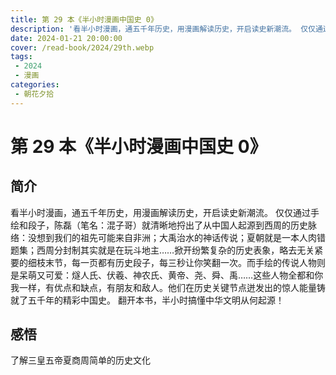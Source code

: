 ```yaml
---
title: 第 29 本《半小时漫画中国史 0》
description: '看半小时漫画，通五千年历史，用漫画解读历史，开启读史新潮流。 仅仅通过手绘和段子，陈磊（笔名：混子哥）就清晰地捋出了从中国人起源到西周的历史脉络：没想到我们的祖先可能来自非洲；大禹治水的神话传说；夏朝就是一本人肉错题集；西周分封制其实就是在玩斗地主……掀开纷繁复杂的历史表象，略去无关紧要的细枝末节，每一页都有历史段子，每三秒让你笑翻一次。而手绘的传说人物则是呆萌又可爱：燧人氏、伏羲、神农氏、黄帝、尧、舜、禹……这些人物全都和你我一样，有优点和缺点，有朋友和敌人。他们在历史关键节点迸发出的惊人能量铸就了五千年的精彩中国史。 翻开本书，半小时搞懂中华文明从何起源！'
date: 2024-01-21 20:00:00
cover: /read-book/2024/29th.webp
tags:
 - 2024
 - 漫画
categories:
 - 朝花夕拾
---
```

# 第 29 本《半小时漫画中国史 0》

## 简介
看半小时漫画，通五千年历史，用漫画解读历史，开启读史新潮流。 仅仅通过手绘和段子，陈磊（笔名：混子哥）就清晰地捋出了从中国人起源到西周的历史脉络：没想到我们的祖先可能来自非洲；大禹治水的神话传说；夏朝就是一本人肉错题集；西周分封制其实就是在玩斗地主……掀开纷繁复杂的历史表象，略去无关紧要的细枝末节，每一页都有历史段子，每三秒让你笑翻一次。而手绘的传说人物则是呆萌又可爱：燧人氏、伏羲、神农氏、黄帝、尧、舜、禹……这些人物全都和你我一样，有优点和缺点，有朋友和敌人。他们在历史关键节点迸发出的惊人能量铸就了五千年的精彩中国史。 翻开本书，半小时搞懂中华文明从何起源！

## 感悟
了解三皇五帝夏商周简单的历史文化
